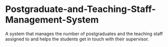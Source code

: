 # Postgraduate-and-Teaching-Staff-Management-System
A system that manages the number of postgraduates and the teaching staff assigned to and helps the students get in touch with their supervisor.
